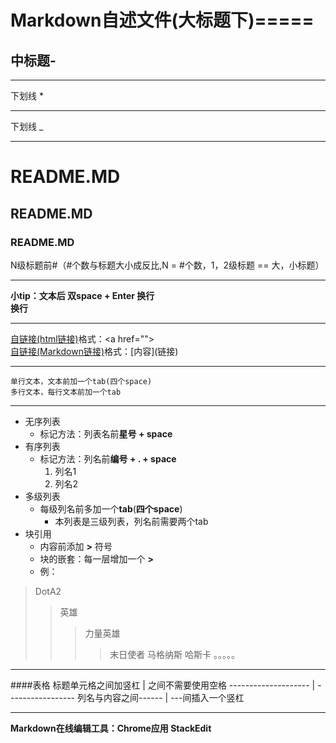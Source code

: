 Markdown自述文件(大标题下)=====
=====
中标题-
-----
____________
下划线 *
***********
下划线 _
____________
# README.MD
## README.MD
### README.MD
N级标题前#（#个数与标题大小成反比,N = #个数，1，2级标题 == 大，小标题）
____________
**小tip：文本后 双space + Enter 换行**  
**换行**
____________
<a href="https://github.com/whguardian/README-MD">自链接(html链接)</a>格式：\<a href=""\>  
[自链接(Markdown链接)](https://github.com/whguardian/README-MD "Markdown链接")格式：\[内容\]\(链接\)

------------
    单行文本，文本前加一个tab(四个space)
    多行文本，每行文本前加一个tab
------------
* 无序列表  
    * 标记方法：列表名前**星号 + space**
* 有序列表
    * 标记方法：列名前**编号 + . + space**
	    1. 列名1
	    2. 列名2
* 多级列表
	* 每级列名前多加一个**tab**(**四个space**)
	    * 本列表是三级列表，列名前需要两个tab
* 块引用
	* 内容前添加 **>** 符号
	*  块的嵌套：每一层增加一个 **>**
	* 例：

>DotA2
>> 英雄
>>>力量英雄
>>>>末日使者 马格纳斯 哈斯卡 。。。。。

------------
####表格
标题单元格之间加竖杠 | 之间不需要使用空格
-------------------- | -----------------
列名与内容之间------ | ---间插入一个竖杠

------------
**Markdown在线编辑工具：Chrome应用 StackEdit**


